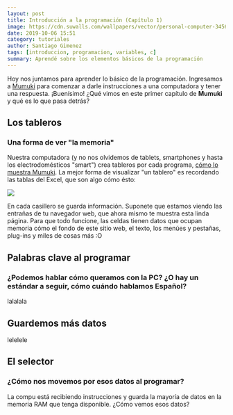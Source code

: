 ```yaml
---
layout: post
title: Introducción a la programación (Capítulo 1)
image: https://cdn.suwalls.com/wallpapers/vector/personal-computer-34562-1920x1200.jpg
date: 2019-10-06 15:51
category: tutoriales
author: Santiago Gimenez
tags: [introduccion, programacion, variables, c]
summary: Aprendé sobre los elementos básicos de la programación
---
```


Hoy nos juntamos para aprender lo básico de la programación. Ingresamos a [Mumuki](https://mumuki.io/central) para comenzar a darle instrucciones a una computadora y tener una respuesta. ¡Buenísimo! ¿Qué vimos en este primer capítulo de **Mumuki** y qué es lo que pasa detrás?


## Los tableros
### Una forma de ver "la memoria"

Nuestra computadora (y no nos olvidemos de tablets, smartphones y hasta los electrodomésticos "smart") crea tableros por cada programa, [cómo lo muestra Mumuki](https://mumuki.io/central/exercises/259-fundamentos-primeros-programas-el-tablero). La mejor forma de visualizar "un tablero" es recordando las tablas del Excel, que son algo cómo ésto:

![](https://raw.githubusercontent.com/sagrado-corazon-alcal/mumuki-fundamentos-gobstones-guia-1-primeros-programas/master/3x2.png)

En cada casillero se guarda información. Suponete que estamos viendo las entrañas de tu navegador web, que ahora mismo te muestra esta linda página. Para que todo funcione, las celdas tienen datos que ocupan memoria cómo el fondo de este sitio web, el texto, los menúes y pestañas, plug-ins y miles de cosas más :O


## Palabras clave al programar
### ¿Podemos hablar cómo queramos con la PC? ¿O hay un estándar a seguir, cómo cuándo hablamos Español?

lalalala


## Guardemos más datos

lelelele


## El selector
### ¿Cómo nos movemos por esos datos al programar?

La compu está recibiendo instrucciones y guarda la mayoría de datos en la memoria RAM que tenga disponible. ¿Cómo vemos esos datos?